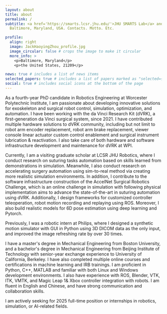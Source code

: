 ```yaml
---
layout: about
title: about
permalink: /
subtitle: <a href='https://smarts.lcsr.jhu.edu/'>JHU SMARTS Lab</a> and <a href='https://www.wpi.edu/'>WPI</a>. 
  Baltimore, Maryland, USA. Contacts. Motto. Etc.

profile:
  align: right
  image: JackHaoyingZhou_profile.jpg
  image_circular: false # crops the image to make it circular
  more_info: >
    <p>Baltimore, Maryland</p>
    <p>the United States, 21209</p>

news: true # includes a list of news items
selected_papers: true # includes a list of papers marked as "selected={true}"
social: true # includes social icons at the bottom of the page
---
```


As a fourth-year PhD candidate in Robotics Engineering at Worcester Polytechnic Institute, I am passionate about developing innovative solutions for exoskeleton and surgical robot control, simulation, optimization, and automation. I have been working with the da Vinci Research Kit (dVRK), a first-generation da Vinci surgical system, since 2021. I have contributed multiple hardware solutions to dVRK community, including but not limit to robot arm encoder replacement, robot arm brake replacement, viewer console linear actuator custom control enablement and surgical instrument lubrication & reactivation. I also take care of both hardware and software infrastructure development and maintenance for dVRK at WPI.

Currently, I am a visiting graduate scholar at LCSR JHU Robotics, where I conduct research on suturing tasks automation based on skills learned from demonstrations in simulation. Meanwhile, I also conduct research on accelerating surgery automation using sim-to-real method via creating more realistic simulation environments. In addition, I contribute to the software infrastructure construction of the AccelNet Surgical Robotics Challenge, which is an online challenge in simulation with following physical implementation aims to advance the state-of-the-art in suturing automation using dVRK. Additionally, I design frameworks for customized controller teleoperation, robot motion recording and replaying using ROS. Moreover, I also build realistic models for 6D pose estimation using deep learning and Pytorch.

Previously, I was a robotic intern at Philips, where I designed a synthetic motion simulator with GUI in Python using 3D DICOM data as the only input, and improved the image refreshing rate by over 30 times.

I have a master's degree in Mechanical Engineering from Boston University, and a bachelor's degree in Mechanical Engineering from Beijing Institute of Technology with senior-year exchange experience to University of California, Berkeley. I have also completed multiple online courses and certifications in machine learning and IRB trainings. I am proficient in Python, C++, MATLAB and familiar with both Linux and Windows development environments. I also have experience with ROS, Blender, VTK, ITK, VMTK, and Magic Leap 1& Xbox controller integration with robots. I am fluent in English and Chinese, and have strong communication and collaboration skills.

I am actively seeking for 2025 full-time position or internships in robotics, simulation, or AI-related fields.